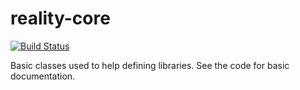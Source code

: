 # reality-core

[![Build Status](https://secure.travis-ci.org/realityforge/reality-core.svg?branch=master)](http://travis-ci.org/realityforge/reality-core)

Basic classes used to help defining libraries. See the code for basic documentation.
